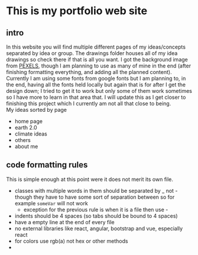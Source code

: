 ﻿# This is my portfolio web site
## intro
In this website you will find multiple different pages of my ideas/concepts separated by idea or group. The drawings folder houses all of my idea drawings so check there if that is all you want. I got the background image from [PEXELS](https://www.pexels.com/), though I am planning to use as many of mine in the end (after finishing formatting everything, and adding all the planned content). Currently I am using some fonts from google fonts but I am planning to, in the end, having all the fonts held locally but again that is for after I get the design down; I tried to get it to work but only some of them work sometimes so I have more to learn in that area that.
I will update this as I get closer to finishing this project which I currently am not all that close to being.  
My ideas sorted by page
 - home page
 - earth 2.0
 - climate ideas
 - others
 - about me

## code formatting rules

This is simple enough at this point were it does not merit its own file.
 - classes with multiple words in them should be separated by _ not - though they have to have some sort of separation between so for example `someVar` will not work 
   - exception for the previous rule is when it is a file then use -
 - indents should be 4 spaces (so tabs should be bound to 4 spaces)
 - have a empty line at the end of every file 
 - no external libraries like react, angular, bootstrap and vue, especially react
 - for colors use rgb(a) not hex or other methods
 - 
